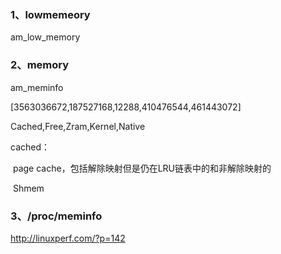 ### 1、lowmemeory

am_low_memory

### 2、memory

am_meminfo

[3563036672,187527168,12288,410476544,461443072]

Cached,Free,Zram,Kernel,Native

cached：

​	page cache，包括解除映射但是仍在LRU链表中的和非解除映射的

​	Shmem

### 3、/proc/meminfo

http://linuxperf.com/?p=142